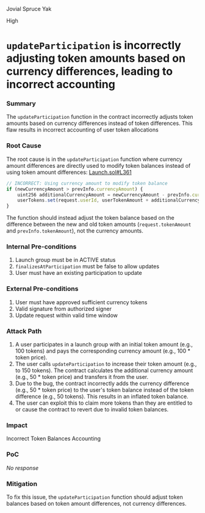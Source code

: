 Jovial Spruce Yak

High

# `updateParticipation` is incorrectly adjusting token amounts based on currency differences, leading to incorrect accounting

### Summary

The `updateParticipation` function in the contract incorrectly adjusts token amounts based on currency differences instead of token differences. This flaw results in incorrect accounting of user token allocations


### Root Cause

The root cause is in the `updateParticipation` function where currency amount differences are directly used to modify token balances instead of using token amount differences:
[Launch.sol#L361](https://github.com/sherlock-audit/2025-02-rova/blob/main/rova-contracts/src/Launch.sol#L361)
```js
// INCORRECT: Using currency amount to modify token balance
if (newCurrencyAmount > prevInfo.currencyAmount) {
    uint256 additionalCurrencyAmount = newCurrencyAmount - prevInfo.currencyAmount;
    userTokens.set(request.userId, userTokenAmount + additionalCurrencyAmount);
}
```
The function should instead adjust the token balance based on the difference between the new and old token amounts (`request.tokenAmount` and `prevInfo.tokenAmount`), not the currency amounts.


### Internal Pre-conditions

1. Launch group must be in ACTIVE status
2. `finalizesAtParticipation` must be false to allow updates
3. User must have an existing participation to update

### External Pre-conditions

1. User must have approved sufficient currency tokens
2. Valid signature from authorized signer
3. Update request within valid time window

### Attack Path

1. A user participates in a launch group with an initial token amount (e.g., 100 tokens) and pays the corresponding currency amount (e.g., 100 * token price).
2. The user calls `updateParticipation` to increase their token amount (e.g., to 150 tokens). The contract calculates the additional currency amount (e.g., 50 * token price) and transfers it from the user.
3. Due to the bug, the contract incorrectly adds the currency difference (e.g., 50 * token price) to the user's token balance instead of the token difference (e.g., 50 tokens). This results in an inflated token balance.
4. The user can exploit this to claim more tokens than they are entitled to or cause the contract to revert due to invalid token balances.

### Impact

Incorrect Token Balances Accounting


### PoC

_No response_

### Mitigation

To fix this issue, the `updateParticipation` function should adjust token balances based on token amount differences, not currency differences.